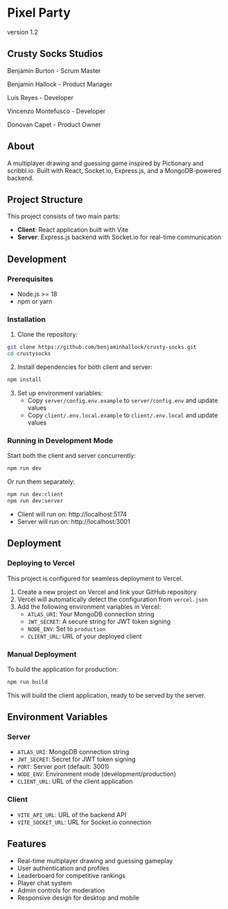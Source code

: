# Pixel Party

version 1.2

## Crusty Socks Studios

Benjamin Burton - Scrum Master  

Benjamin Hallock - Product Manager  

Luis Reyes - Developer  

Vincenzo Montefusco - Developer  


Donovan Capet - Product Owner  


## About

A multiplayer drawing and guessing game inspired by Pictionary and scribbl.io. Built with React, Socket.io, Express.js, and a MongoDB-powered backend. 


## Project Structure

This project consists of two main parts:

- **Client**: React application built with Vite
- **Server**: Express.js backend with Socket.io for real-time communication

## Development

### Prerequisites

- Node.js >= 18
- npm or yarn

### Installation

1. Clone the repository:
```bash
git clone https://github.com/benjaminhallock/crusty-socks.git
cd crustysocks
```

2. Install dependencies for both client and server:
```bash
npm install
```

3. Set up environment variables:
   - Copy `server/config.env.example` to `server/config.env` and update values
   - Copy `client/.env.local.example` to `client/.env.local` and update values

### Running in Development Mode

Start both the client and server concurrently:
```bash
npm run dev
```

Or run them separately:
```bash
npm run dev:client
npm run dev:server
```

- Client will run on: http://localhost:5174
- Server will run on: http://localhost:3001

## Deployment

### Deploying to Vercel

This project is configured for seamless deployment to Vercel.

1. Create a new project on Vercel and link your GitHub repository
2. Vercel will automatically detect the configuration from `vercel.json`
3. Add the following environment variables in Vercel:
   - `ATLAS_URI`: Your MongoDB connection string
   - `JWT_SECRET`: A secure string for JWT token signing
   - `NODE_ENV`: Set to `production`
   - `CLIENT_URL`: URL of your deployed client

### Manual Deployment

To build the application for production:

```bash
npm run build
```

This will build the client application, ready to be served by the server.

## Environment Variables

### Server

- `ATLAS_URI`: MongoDB connection string
- `JWT_SECRET`: Secret for JWT token signing
- `PORT`: Server port (default: 3001)
- `NODE_ENV`: Environment mode (development/production)
- `CLIENT_URL`: URL of the client application

### Client

- `VITE_API_URL`: URL of the backend API
- `VITE_SOCKET_URL`: URL for Socket.io connection

## Features

- Real-time multiplayer drawing and guessing gameplay
- User authentication and profiles
- Leaderboard for competitive rankings
- Player chat system
- Admin controls for moderation
- Responsive design for desktop and mobile
